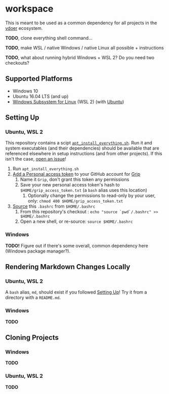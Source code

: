 # workspace

This is meant to be used as a common dependency for all projects in the
[vdoer](https://github.com/vdoer) ecosystem.

**TODO**, clone everything shell command...

**TODO**, make WSL / native Windows / native Linux all possible + instructions

**TODO**, what about running hybrid Windows + WSL 2? Do you need two checkouts?

## Supported Platforms

* Windows 10
* Ubuntu 16.04 LTS (and up)
* [Windows Subsystem for Linux](https://docs.microsoft.com/en-us/windows/wsl/install-win10)
(WSL 2) (with [Ubuntu](https://ubuntu.com/wsl))

## Setting Up

### Ubuntu, WSL 2

This repository contains a scipt
[`apt_install_everything.sh`](apt_install_everything.sh). Run it and system
executables (and their dependencies) should be available that are referenced
elsewhere in setup instructions (and from other projects). If this isn't the
case, [open an issue](https://github.com/vdoer/workspace/issues/new)!

1. Run `apt_install_everything.sh`
1. [Add a Personal access token](https://github.com/settings/tokens) to your
GitHub account for [Grip](https://github.com/joeyespo/grip#access)
    1. Name it `Grip`, don't grant this token any permissions 
    1. Save your new personal access token's hash to
    `$HOME/grip_access_token.txt` (a `bash` alias uses this location)
        1. Optionally change the permissions to read-only by your user, only:
	`chmod 400 $HOME/grip_access_token.txt`
1. [Source](https://bash.cyberciti.biz/guide/Source_command) this `.bashrc`
from `$HOME/.bashrc`
    1. From this repository's checkout :
    ``echo "source `pwd`/.bashrc" >> $HOME/.bashrc``
    1. Open a new shell, or re-source: `source $HOME/.bashrc`

### Windows

**TODO!** Figure out if there's some overall, common dependency here
(Windows package manager?).

## Rendering Markdown Changes Locally

### Ubuntu, WSL 2

A `bash` alias, `md`, should exist if you followed [Setting Up](#setting-up)!
Try it from a directory with a `README.md`.

### Windows

**TODO**

## Cloning Projects

### Windows

**TODO**

### Ubuntu, WSL 2

**TODO**
